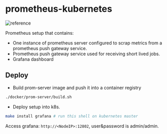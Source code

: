 # prometheus-kubernetes

![reference](https://github.com/migmartri/prometheus-kubernetes)

Prometheus setup that contains:

- One instance of prometheus server configured to scrap metrics from a prometheus push gateway service.
- Prometheus push gateway service used for receiving short lived jobs.
- Grafana dashboard

## Deploy

* Build prom-server image and push it into a container registry

```bash
./docker/prom-server/build.sh
```

* Deploy setup into k8s.

```bash
make install grafana # run this shell on kubernetes master
```

Access grafana: `http://<NodeIP>:12802`, user&password is admin/admin.